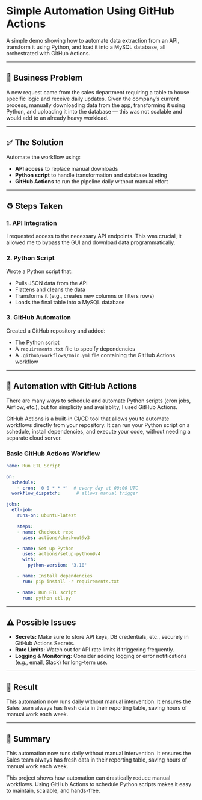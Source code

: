 # Simple Automation Using GitHub Actions

A simple demo showing how to automate data extraction from an API, transform it using Python, and load it into a MySQL database, all orchestrated with GitHub Actions.

---

## 🧩 Business Problem

A new request came from the sales department requiring a table to house specific logic and receive daily updates. Given the company’s current process, manually downloading data from the app, transforming it using Python, and uploading it into the database — this was not scalable and would add to an already heavy workload.

---

## ✅ The Solution

Automate the workflow using:

- **API access** to replace manual downloads
- **Python script** to handle transformation and database loading
- **GitHub Actions** to run the pipeline daily without manual effort

---

## ⚙️ Steps Taken

### 1. API Integration  
I requested access to the necessary API endpoints. This was crucial, it allowed me to bypass the GUI and download data programmatically.

### 2. Python Script  
Wrote a Python script that:

- Pulls JSON data from the API
- Flattens and cleans the data
- Transforms it (e.g., creates new columns or filters rows)
- Loads the final table into a MySQL database

### 3. GitHub Automation  
Created a GitHub repository and added:

- The Python script
- A `requirements.txt` file to specify dependencies
- A `.github/workflows/main.yml` file containing the GitHub Actions workflow

---

## 🤖 Automation with GitHub Actions

There are many ways to schedule and automate Python scripts (cron jobs, Airflow, etc.), but for simplicity and availablity, I used GitHub Actions.

GitHub Actions is a built-in CI/CD tool that allows you to automate workflows directly from your repository. It can run your Python script on a schedule, install dependencies, and execute your code, without needing a separate cloud server.

### Basic GitHub Actions Workflow

```yaml
name: Run ETL Script

on:
  schedule:
    - cron: '0 0 * * *'  # every day at 00:00 UTC
  workflow_dispatch:      # allows manual trigger

jobs:
  etl-job:
    runs-on: ubuntu-latest

    steps:
    - name: Checkout repo
      uses: actions/checkout@v3

    - name: Set up Python
      uses: actions/setup-python@v4
      with:
        python-version: '3.10'

    - name: Install dependencies
      run: pip install -r requirements.txt

    - name: Run ETL script
      run: python etl.py
```
---
## ⚠️ Possible Issues

- **Secrets:** Make sure to store API keys, DB credentials, etc., securely in GitHub Actions Secrets.
- **Rate Limits:** Watch out for API rate limits if triggering frequently.
- **Logging & Monitoring:** Consider adding logging or error notifications (e.g., email, Slack) for long-term use.

---
## 🚀 Result

This automation now runs daily without manual intervention. It ensures the Sales team always has fresh data in their reporting table, saving hours of manual work each week.

---
## 📎 Summary

This automation now runs daily without manual intervention. It ensures the Sales team always has fresh data in their reporting table, saving hours of manual work each week.


This project shows how automation can drastically reduce manual workflows. Using GitHub Actions to schedule Python scripts makes it easy to maintain, scalable, and hands-free.
